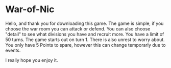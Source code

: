 # War-of-Nic
Hello, and thank you for downloading this game.
The game is simple, if you choose the war room you can attack or defend. You can also choose "detail" to see what divisions you have and recruit more.
You have a limit of 50 turns. The game starts out on turn 1.
There is also unrest to worry about.
You only have 5 Points to spare, however this can change temporarly due to events.

I really hope you enjoy it.
